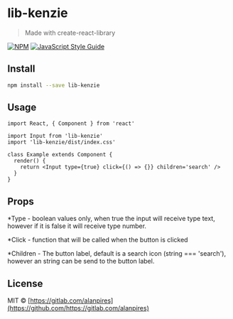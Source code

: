# lib-kenzie

> Made with create-react-library

[![NPM](https://img.shields.io/npm/v/lib-kenzie.svg)](https://www.npmjs.com/package/lib-kenzie) [![JavaScript Style Guide](https://img.shields.io/badge/code_style-standard-brightgreen.svg)](https://standardjs.com)

## Install

```bash
npm install --save lib-kenzie
```

## Usage

```tsx
import React, { Component } from 'react'

import Input from 'lib-kenzie'
import 'lib-kenzie/dist/index.css'

class Example extends Component {
  render() {
    return <Input type={true} click={() => {}} children='search' />
  }
}
```

## Props

\*Type - boolean values only, when true the input will receive type text, however if it is false it will receive type number.

\*Click - function that will be called when the button is clicked

\*Children - The button label, default is a search icon (string === 'search'), however an string can be send to the button label.

## License

MIT © [https://gitlab.com/alanpires](https://github.com/https://gitlab.com/alanpires)
